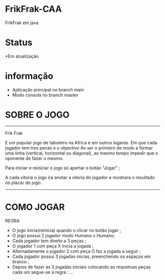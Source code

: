 # FrikFrak-CAA
FrikFrak em java

# Status
*Em atualização 

# informação 
- Aplicação principal no branch main
- Modo consola no branch master

# SOBRE O JOGO
-------------------------------------------------------------------------------------------------

Frik Frak

E um popular jogo de tabuleiro na Africa e em outros lugares. Em que cada jogador tem tres 
pecas e o objectivo Ao ser o primeiro de modo a formar uma linha (vertical, horizontal ou diagonal),
ao mesmo tempo impedir que o oponente de fazer o mesmo.

Para iniciar e reiniciar o jogo só apertar o botão "Jogar" ;

A cada vitoria o jogo ira anotar a vitoria do jogador e mostrara o resultado no placar do jogo.

--------------------------------------------------------------------------------------------------
# COMO JOGAR 

REGRA

- O jogo inicia(reinicia) quando o clicar no botão jogar ;
- O jogo possui 2 jogador modo Humano x Humano;
- Cada jogador tem direito a 3 peças ;
- O jogador 1 com peça X inicia a jogada ;
- Alternadamente o jogador 2 com peça O faz a jogada a seguir ;
- Cada jogador possui 3 jogadas inicias, preenchendo os espaços em branco ;
- Depois de fazer as 3 jogadas iniciais colocando as respetivas peças cada um segue-se a regra :
...
